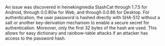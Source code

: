 An issue was discovered in heinekingmedia StashCat through 1.7.5 for Android, through 0.0.80w for Web, and through 0.0.86 for Desktop. For authentication, the user password is hashed directly with SHA-512 without a salt or another key-derivation mechanism to enable a secure secret for authentication. Moreover, only the first 32 bytes of the hash are used. This allows for easy dictionary and rainbow-table attacks if an attacker has access to the password hash.